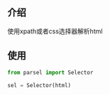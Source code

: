 ## 介绍

使用xpath或者css选择器解析html



## 使用

```python
from parsel import Selector

sel = Selector(html)
```

